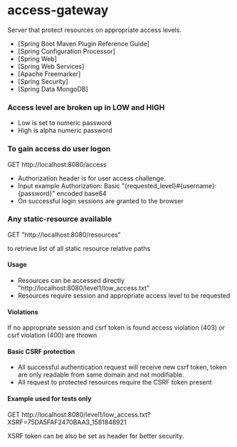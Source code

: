 # access-gateway

Server that protect resources on appropriate access levels.
* [Spring Boot Maven Plugin Reference Guide]
* [Spring Configuration Processor]
* [Spring Web]
* [Spring Web Services]
* [Apache Freemarker]
* [Spring Security]
* [Spring Data MongoDB]


### Access level are broken up in LOW and HIGH

* Low is set to numeric password
* High is alpha numeric password


### To gain access do user logon

GET http://localhost:8080/access

* Authorization header is for user access challenge.
* Input example Authorization: Basic "{requested_level}#{username}:{password}" encoded base64 
* On successful login sessions are granted to the browser

### Any static-resource available 

GET "http://localhost:8080/resources"

to retrieve list of all static resource relative paths 

#### Usage
* Resources can be accessed directly "http://localhost:8080/level1/low_access.txt" 
* Resources require session and appropriate access level to be requested 

#### Violations
If no appropriate session and csrf token is found access violation (403) or csrf violation (400) are thrown

#### Basic CSRF protection

* All successful authentication request will receive new csrf token, token are only readable from same domain and not modifiable. 
* All request to protected resources require the CSRF token present

#### Example used for tests only

GET  http://localhost:8080/level1/low_access.txt?XSRF=75DA5FAF2470BAA3_1581848921

XSRF token can be also be set as header for better security.

